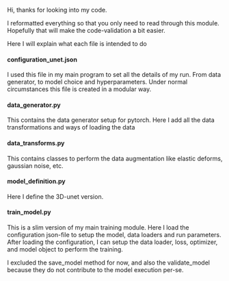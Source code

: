 Hi, thanks for looking into my code.

I reformatted everything so that you only need to read through this module. Hopefully that will make
the code-validation a bit easier.

Here I will explain what each file is intended to do

#### configuration_unet.json

I used this file in my main program to set all the details of my run. From data generator, to model choice and hyperparameters.
Under normal circumstances this file is created in a modular way.

#### data_generator.py

This contains the data generator setup for pytorch. Here I add all the data transformations and ways of loading the data

#### data_transforms.py

This contains classes to perform the data augmentation like elastic deforms, gaussian noise, etc.


#### model_definition.py

Here I define the 3D-unet version.


#### train_model.py

This is a slim version of my main training module. Here I load the configuration json-file to setup the model, data loaders and run parameters.
After loading the configuration, I can setup the data loader, loss, optimizer, and model object to perform the training.

I excluded the save_model method for now, and also the validate_model because they do not contribute to the model execution per-se. 
